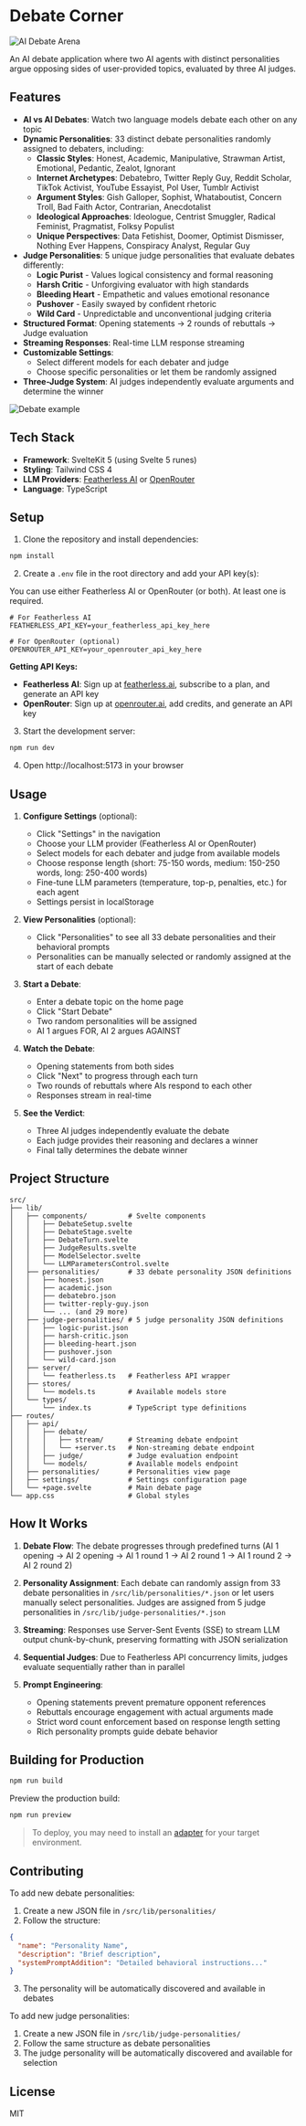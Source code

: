 # Debate Corner

![AI Debate Arena](hero.png)

An AI debate application where two AI agents with distinct personalities argue opposing sides of user-provided topics, evaluated by three AI judges.

## Features

- **AI vs AI Debates**: Watch two language models debate each other on any topic
- **Dynamic Personalities**: 33 distinct debate personalities randomly assigned to debaters, including:
  - **Classic Styles**: Honest, Academic, Manipulative, Strawman Artist, Emotional, Pedantic, Zealot, Ignorant
  - **Internet Archetypes**: Debatebro, Twitter Reply Guy, Reddit Scholar, TikTok Activist, YouTube Essayist, Pol User, Tumblr Activist
  - **Argument Styles**: Gish Galloper, Sophist, Whataboutist, Concern Troll, Bad Faith Actor, Contrarian, Anecdotalist
  - **Ideological Approaches**: Ideologue, Centrist Smuggler, Radical Feminist, Pragmatist, Folksy Populist
  - **Unique Perspectives**: Data Fetishist, Doomer, Optimist Dismisser, Nothing Ever Happens, Conspiracy Analyst, Regular Guy
- **Judge Personalities**: 5 unique judge personalities that evaluate debates differently:
  - **Logic Purist** - Values logical consistency and formal reasoning
  - **Harsh Critic** - Unforgiving evaluator with high standards
  - **Bleeding Heart** - Empathetic and values emotional resonance
  - **Pushover** - Easily swayed by confident rhetoric
  - **Wild Card** - Unpredictable and unconventional judging criteria
- **Structured Format**: Opening statements → 2 rounds of rebuttals → Judge evaluation
- **Streaming Responses**: Real-time LLM response streaming
- **Customizable Settings**:
  - Select different models for each debater and judge
  - Choose specific personalities or let them be randomly assigned
- **Three-Judge System**: AI judges independently evaluate arguments and determine the winner

![Debate example](debate_example.png)

## Tech Stack

- **Framework**: SvelteKit 5 (using Svelte 5 runes)
- **Styling**: Tailwind CSS 4
- **LLM Providers**: [Featherless AI](https://featherless.ai/) or [OpenRouter](https://openrouter.ai/)
- **Language**: TypeScript

## Setup

1. Clone the repository and install dependencies:

```sh
npm install
```

2. Create a `.env` file in the root directory and add your API key(s):

You can use either Featherless AI or OpenRouter (or both). At least one is required.

```env
# For Featherless AI
FEATHERLESS_API_KEY=your_featherless_api_key_here

# For OpenRouter (optional)
OPENROUTER_API_KEY=your_openrouter_api_key_here
```

**Getting API Keys:**
- **Featherless AI**: Sign up at [featherless.ai](https://featherless.ai/), subscribe to a plan, and generate an API key
- **OpenRouter**: Sign up at [openrouter.ai](https://openrouter.ai/), add credits, and generate an API key

3. Start the development server:

```sh
npm run dev
```

4. Open http://localhost:5173 in your browser

## Usage

1. **Configure Settings** (optional):
   - Click "Settings" in the navigation
   - Choose your LLM provider (Featherless AI or OpenRouter)
   - Select models for each debater and judge from available models
   - Choose response length (short: 75-150 words, medium: 150-250 words, long: 250-400 words)
   - Fine-tune LLM parameters (temperature, top-p, penalties, etc.) for each agent
   - Settings persist in localStorage

2. **View Personalities** (optional):
   - Click "Personalities" to see all 33 debate personalities and their behavioral prompts
   - Personalities can be manually selected or randomly assigned at the start of each debate

3. **Start a Debate**:
   - Enter a debate topic on the home page
   - Click "Start Debate"
   - Two random personalities will be assigned
   - AI 1 argues FOR, AI 2 argues AGAINST

4. **Watch the Debate**:
   - Opening statements from both sides
   - Click "Next" to progress through each turn
   - Two rounds of rebuttals where AIs respond to each other
   - Responses stream in real-time

5. **See the Verdict**:
   - Three AI judges independently evaluate the debate
   - Each judge provides their reasoning and declares a winner
   - Final tally determines the debate winner

## Project Structure

```
src/
├── lib/
│   ├── components/          # Svelte components
│   │   ├── DebateSetup.svelte
│   │   ├── DebateStage.svelte
│   │   ├── DebateTurn.svelte
│   │   ├── JudgeResults.svelte
│   │   ├── ModelSelector.svelte
│   │   └── LLMParametersControl.svelte
│   ├── personalities/       # 33 debate personality JSON definitions
│   │   ├── honest.json
│   │   ├── academic.json
│   │   ├── debatebro.json
│   │   ├── twitter-reply-guy.json
│   │   └── ... (and 29 more)
│   ├── judge-personalities/ # 5 judge personality JSON definitions
│   │   ├── logic-purist.json
│   │   ├── harsh-critic.json
│   │   ├── bleeding-heart.json
│   │   ├── pushover.json
│   │   └── wild-card.json
│   ├── server/
│   │   └── featherless.ts   # Featherless API wrapper
│   ├── stores/
│   │   └── models.ts        # Available models store
│   └── types/
│       └── index.ts         # TypeScript type definitions
├── routes/
│   ├── api/
│   │   ├── debate/
│   │   │   ├── stream/      # Streaming debate endpoint
│   │   │   └── +server.ts   # Non-streaming debate endpoint
│   │   ├── judge/           # Judge evaluation endpoint
│   │   └── models/          # Available models endpoint
│   ├── personalities/       # Personalities view page
│   ├── settings/            # Settings configuration page
│   └── +page.svelte         # Main debate page
└── app.css                  # Global styles
```

## How It Works

1. **Debate Flow**: The debate progresses through predefined turns (AI 1 opening → AI 2 opening → AI 1 round 1 → AI 2 round 1 → AI 1 round 2 → AI 2 round 2)

2. **Personality Assignment**: Each debate can randomly assign from 33 debate personalities in `/src/lib/personalities/*.json` or let users manually select personalities. Judges are assigned from 5 judge personalities in `/src/lib/judge-personalities/*.json`

3. **Streaming**: Responses use Server-Sent Events (SSE) to stream LLM output chunk-by-chunk, preserving formatting with JSON serialization

4. **Sequential Judges**: Due to Featherless API concurrency limits, judges evaluate sequentially rather than in parallel

5. **Prompt Engineering**:
   - Opening statements prevent premature opponent references
   - Rebuttals encourage engagement with actual arguments made
   - Strict word count enforcement based on response length setting
   - Rich personality prompts guide debate behavior

## Building for Production

```sh
npm run build
```

Preview the production build:

```sh
npm run preview
```

> To deploy, you may need to install an [adapter](https://svelte.dev/docs/kit/adapters) for your target environment.

## Contributing

To add new debate personalities:

1. Create a new JSON file in `/src/lib/personalities/`
2. Follow the structure:
```json
{
  "name": "Personality Name",
  "description": "Brief description",
  "systemPromptAddition": "Detailed behavioral instructions..."
}
```
3. The personality will be automatically discovered and available in debates

To add new judge personalities:

1. Create a new JSON file in `/src/lib/judge-personalities/`
2. Follow the same structure as debate personalities
3. The judge personality will be automatically discovered and available for selection

## License

MIT
